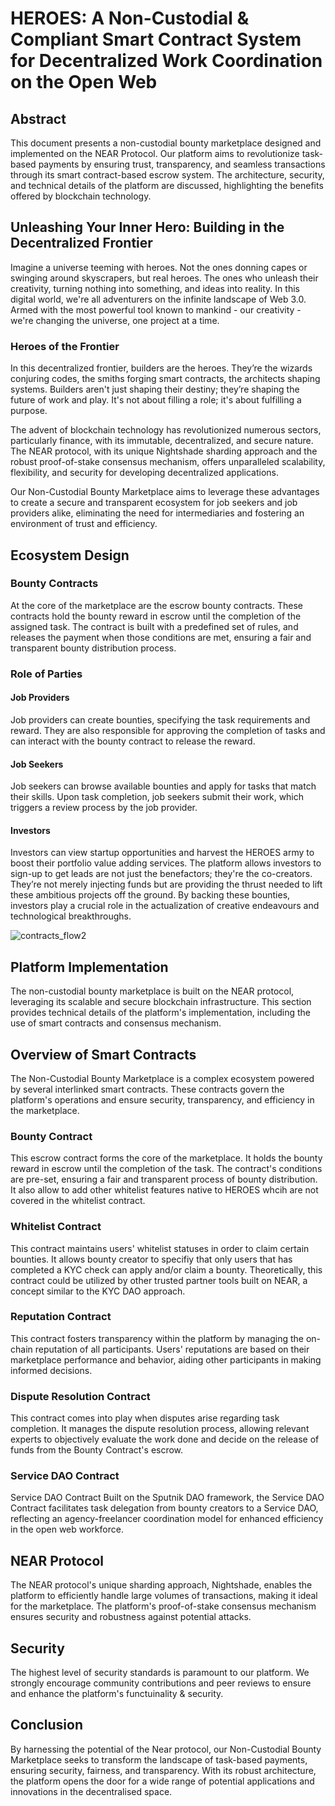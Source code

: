 # **HEROES: A Non-Custodial & Compliant Smart Contract System for Decentralized Work Coordination on the Open Web**

## **Abstract**

This document presents a non-custodial bounty marketplace designed and implemented on the NEAR Protocol. Our platform aims to revolutionize task-based payments by ensuring trust, transparency, and seamless transactions through its smart contract-based escrow system. The architecture, security, and technical details of the platform are discussed, highlighting the benefits offered by blockchain technology.

## **Unleashing Your Inner Hero: Building in the Decentralized Frontier**

Imagine a universe teeming with heroes. Not the ones donning capes or swinging around skyscrapers, but real heroes. The ones who unleash their creativity, turning nothing into something, and ideas into reality. In this digital world, we're all adventurers on the infinite landscape of Web 3.0. Armed with the most powerful tool known to mankind - our creativity - we're changing the universe, one project at a time.

### **Heroes of the Frontier**

In this decentralized frontier, builders are the heroes. They’re the wizards conjuring codes, the smiths forging smart contracts, the architects shaping systems. Builders aren't just shaping their destiny; they’re shaping the future of work and play. It's not about filling a role; it's about fulfilling a purpose.

The advent of blockchain technology has revolutionized numerous sectors, particularly finance, with its immutable, decentralized, and secure nature. The NEAR protocol, with its unique Nightshade sharding approach and the robust proof-of-stake consensus mechanism, offers unparalleled scalability, flexibility, and security for developing decentralized applications.

Our Non-Custodial Bounty Marketplace aims to leverage these advantages to create a secure and transparent ecosystem for job seekers and job providers alike, eliminating the need for intermediaries and fostering an environment of trust and efficiency.

## **Ecosystem Design**

### **Bounty Contracts**

At the core of the marketplace are the escrow bounty contracts. These contracts hold the bounty reward in escrow until the completion of the assigned task. The contract is built with a predefined set of rules, and releases the payment when those conditions are met, ensuring a fair and transparent bounty distribution process.

### **Role of Parties**

#### **Job Providers**

Job providers can create bounties, specifying the task requirements and reward. They are also responsible for approving the completion of tasks and can interact with the bounty contract to release the reward.

#### **Job Seekers**

Job seekers can browse available bounties and apply for tasks that match their skills. Upon task completion, job seekers submit their work, which triggers a review process by the job provider.

#### **Investors**

Investors can view startup opportunities and harvest the HEROES army to boost their portfolio value adding services. The platform allows investors to sign-up to get leads are not just the benefactors; they're the co-creators. They’re not merely injecting funds but are providing the thrust needed to lift these ambitious projects off the ground. By backing these bounties, investors play a crucial role in the actualization of creative endeavours and technological breakthroughs.


![contracts_flow2](https://github.com/HeroesHQ/Kanban/assets/18598519/a81ed417-c375-41f2-a54c-12c800fb3d94)



## **Platform Implementation**

The non-custodial bounty marketplace is built on the NEAR protocol, leveraging its scalable and secure blockchain infrastructure. This section provides technical details of the platform's implementation, including the use of smart contracts and consensus mechanism.

## **Overview of Smart Contracts**

The Non-Custodial Bounty Marketplace is a complex ecosystem powered by several interlinked smart contracts. These contracts govern the platform's operations and ensure security, transparency, and efficiency in the marketplace.

### **Bounty Contract**

This escrow contract forms the core of the marketplace. It holds the bounty reward in escrow until the completion of the task. The contract's conditions are pre-set, ensuring a fair and transparent process of bounty distribution. It also allow to add other whitelist features native to HEROES whcih are not covered in the whitelist contract.

### **Whitelist Contract**

This contract maintains users' whitelist statuses in order to claim certain bounties. It allows bounty creator to specifiy that only users that has completed a KYC check can apply and/or claim a bounty. Theoretically, this contract could be utilized by other trusted partner tools built on NEAR, a concept similar to the KYC DAO approach.

### **Reputation Contract**

This contract fosters transparency within the platform by managing the on-chain reputation of all participants. Users' reputations are based on their marketplace performance and behavior, aiding other participants in making informed decisions.

### **Dispute Resolution Contract**

This contract comes into play when disputes arise regarding task completion. It manages the dispute resolution process, allowing relevant experts to objectively evaluate the work done and decide on the release of funds from the Bounty Contract's escrow.

### **Service DAO Contract**

Service DAO Contract Built on the Sputnik DAO framework, the Service DAO Contract facilitates task delegation from bounty creators to a Service DAO, reflecting an agency-freelancer coordination model for enhanced efficiency in the open web workforce.

## **NEAR Protocol**

The NEAR protocol's unique sharding approach, Nightshade, enables the platform to efficiently handle large volumes of transactions, making it ideal for the marketplace. The platform's proof-of-stake consensus mechanism ensures security and robustness against potential attacks.

## **Security**

The highest level of security standards is paramount to our platform. We strongly encourage community contributions and peer reviews to ensure and enhance the platform's functuinality & security.

## **Conclusion**

By harnessing the potential of the Near protocol, our Non-Custodial Bounty Marketplace seeks to transform the landscape of task-based payments, ensuring security, fairness, and transparency. With its robust architecture, the platform opens the door for a wide range of potential applications and innovations in the decentralised space.

